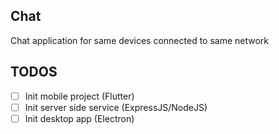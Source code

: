 ## Chat

Chat application for same devices connected to same network

## TODOS

- [ ] Init mobile project (Flutter)
- [ ] Init server side service (ExpressJS/NodeJS)
- [ ] Init desktop app (Electron)

